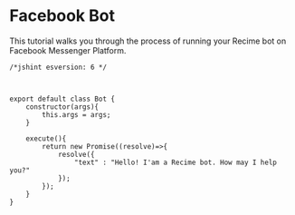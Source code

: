 # Facebook Bot

This tutorial walks you through the process of running your Recime bot on Facebook Messenger Platform.


```
/*jshint esversion: 6 */



export default class Bot {
	constructor(args){
		this.args = args;
	}

	execute(){
		return new Promise((resolve)=>{
			resolve({
				"text" : "Hello! I'am a Recime bot. How may I help you?"
			});
		});
	}
}

```
